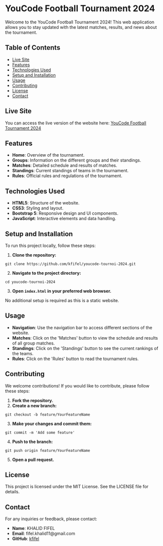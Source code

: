 <div class="markdown prose w-full break-words dark:prose-invert light">
    <h1>YouCode Football Tournament 2024</h1>
    <p>Welcome to the YouCode Football Tournament 2024! This web application allows you to stay updated with the latest
        matches, results, and news about the tournament.</p>
    <h2>Table of Contents</h2>
    <ul>
        <li><a rel="noreferrer" href="https://kfifel.github.io/youcode-tournoi-2024/#live-site">Live Site</a></li>
        <li><a rel="noreferrer" href="https://kfifel.github.io/youcode-tournoi-2024/#features">Features</a></li>
        <li><a rel="noreferrer" href="https://kfifel.github.io/youcode-tournoi-2024/#technologies-used">Technologies Used</a></li>
        <li><a rel="noreferrer" href="https://kfifel.github.io/youcode-tournoi-2024/#setup-and-installation">Setup and Installation</a></li>
        <li><a rel="noreferrer" href="https://kfifel.github.io/youcode-tournoi-2024/#usage">Usage</a></li>
        <li><a rel="noreferrer" href="https://kfifel.github.io/youcode-tournoi-2024/#contributing">Contributing</a></li>
        <li><a rel="noreferrer" href="https://kfifel.github.io/youcode-tournoi-2024/#license">License</a></li>
        <li><a rel="noreferrer" href="https://kfifel.github.io/youcode-tournoi-2024/#contact">Contact</a></li>
    </ul>
    <h2>Live Site</h2>
    <p>You can access the live version of the website here: <a rel="noreferrer" target="_new"
                                                               href="https://kfifel.github.io/youcode-tournoi-2024/">YouCode
        Football Tournament 2024</a></p>
    <h2>Features</h2>
    <ul>
        <li><strong>Home</strong>: Overview of the tournament.</li>
        <li><strong>Groups</strong>: Information on the different groups and their standings.</li>
        <li><strong>Matches</strong>: Detailed schedule and results of matches.</li>
        <li><strong>Standings</strong>: Current standings of teams in the tournament.</li>
        <li><strong>Rules</strong>: Official rules and regulations of the tournament.</li>
    </ul>
    <h2>Technologies Used</h2>
    <ul>
        <li><strong>HTML5</strong>: Structure of the website.</li>
        <li><strong>CSS3</strong>: Styling and layout.</li>
        <li><strong>Bootstrap 5</strong>: Responsive design and UI components.</li>
        <li><strong>JavaScript</strong>: Interactive elements and data handling.</li>
    </ul>
    <h2>Setup and Installation</h2>
    <p>To run this project locally, follow these steps:</p>
    <ol>
        <li><strong>Clone the repository:</strong></li>
    </ol>
    <pre><div class="dark bg-gray-950 rounded-md border-[0.5px] border-token-border-medium"><div class="overflow-y-auto p-4"
                                                                                            dir="ltr"><code
            class="!whitespace-pre hljs language-sh">git <span class="hljs-built_in">clone</span> https://github.com/kfifel/youcode-tournoi-2024.git
</code></div></div></pre>
    <ol start="2">
        <li><strong>Navigate to the project directory:</strong></li>
    </ol>
    <pre><div class="dark bg-gray-950 rounded-md border-[0.5px] border-token-border-medium"><div class="overflow-y-auto p-4"
                                                                                            dir="ltr"><code
            class="!whitespace-pre hljs language-sh"><span class="hljs-built_in">cd</span> youcode-tournoi-2024
</code></div></div></pre>
    <ol start="3">
        <li><strong>Open <code>index.html</code> in your preferred web browser.</strong></li>
    </ol>
    <p>No additional setup is required as this is a static website.</p>
    <h2>Usage</h2>
    <ul>
        <li><strong>Navigation</strong>: Use the navigation bar to access different sections of the website.</li>
        <li><strong>Matches</strong>: Click on the 'Matches' button to view the schedule and results of all group
            matches.
        </li>
        <li><strong>Standings</strong>: Click on the 'Standings' button to see the current rankings of the teams.</li>
        <li><strong>Rules</strong>: Click on the 'Rules' button to read the tournament rules.</li>
    </ul>
    <h2>Contributing</h2>
    <p>We welcome contributions! If you would like to contribute, please follow these steps:</p>
    <ol>
        <li><strong>Fork the repository.</strong></li>
        <li><strong>Create a new branch:</strong></li>
    </ol>
    <pre><div class="dark bg-gray-950 rounded-md border-[0.5px] border-token-border-medium"><div class="overflow-y-auto p-4"
                                                                                            dir="ltr"><code
            class="!whitespace-pre hljs language-sh">git checkout -b feature/YourFeatureName
</code></div></div></pre>
    <ol start="3">
        <li><strong>Make your changes and commit them:</strong></li>
    </ol>
    <pre><div class="dark bg-gray-950 rounded-md border-[0.5px] border-token-border-medium"><div class="overflow-y-auto p-4"
                                                                                            dir="ltr"><code
            class="!whitespace-pre hljs language-sh">git commit -m <span class="hljs-string">'Add some feature'</span>
</code></div></div></pre>
    <ol start="4">
        <li><strong>Push to the branch:</strong></li>
    </ol>
    <pre><div class="dark bg-gray-950 rounded-md border-[0.5px] border-token-border-medium"><div class="overflow-y-auto p-4"
                                                                                            dir="ltr"><code
            class="!whitespace-pre hljs language-sh">git push origin feature/YourFeatureName
</code></div></div></pre>
    <ol start="5">
        <li><strong>Open a pull request.</strong></li>
    </ol>
    <h2>License</h2>
    <p>This project is licensed under the MIT License. See the <a rel="noreferrer">LICENSE</a> file for details.</p>
    <h2>Contact</h2>
    <p>For any inquiries or feedback, please contact:</p>
    <ul>
        <li><strong>Name</strong>: KHALID FIFEL</li>
        <li><strong>Email</strong>: fifel.khalid11@gmail.com</li>
        <li><strong>GitHub</strong>: <a rel="noreferrer" target="_new" href="https://github.com/kfifel">kfifel</a></li>
    </ul>
</div>
